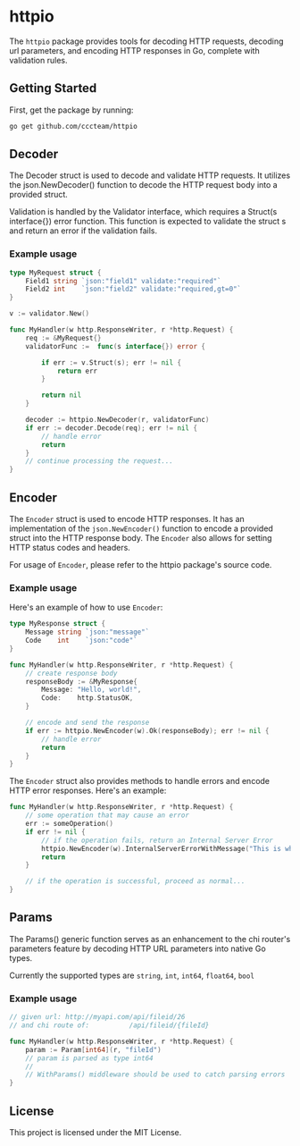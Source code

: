 # httpio

The `httpio` package provides tools for decoding HTTP requests, decoding url parameters, and encoding HTTP responses in Go, complete with validation rules.

## Getting Started

First, get the package by running:

```sh
go get github.com/cccteam/httpio
```

## Decoder

The Decoder struct is used to decode and validate HTTP requests. It utilizes the json.NewDecoder() function to decode the HTTP request body into a provided struct.

Validation is handled by the Validator interface, which requires a Struct(s interface{}) error function. This function is expected to validate the struct s and return an error if the validation fails.

### Example usage

```go
type MyRequest struct {
    Field1 string `json:"field1" validate:"required"`
    Field2 int    `json:"field2" validate:"required,gt=0"`
}

v := validator.New()

func MyHandler(w http.ResponseWriter, r *http.Request) {
    req := &MyRequest{}
    validatorFunc :=  func(s interface{}) error {

        if err := v.Struct(s); err != nil {
            return err
        }

        return nil
    }

    decoder := httpio.NewDecoder(r, validatorFunc)
    if err := decoder.Decode(req); err != nil {
        // handle error
        return
    }
    // continue processing the request...
}
```

## Encoder

The `Encoder` struct is used to encode HTTP responses. It has an implementation of the `json.NewEncoder()` function to encode a provided struct into the HTTP response body. The `Encoder` also allows for setting HTTP status codes and headers.

For usage of `Encoder`, please refer to the httpio package's source code.

### Example usage

Here's an example of how to use `Encoder`:

```go
type MyResponse struct {
    Message string `json:"message"`
    Code    int    `json:"code"`
}

func MyHandler(w http.ResponseWriter, r *http.Request) {
    // create response body
    responseBody := &MyResponse{
        Message: "Hello, world!",
        Code:    http.StatusOK,
    }

    // encode and send the response
    if err := httpio.NewEncoder(w).Ok(responseBody); err != nil {
        // handle error
        return
    }
}
```

The `Encoder` struct also provides methods to handle errors and encode HTTP error responses. Here's an example:

```go
func MyHandler(w http.ResponseWriter, r *http.Request) {
    // some operation that may cause an error
    err := someOperation()
    if err != nil {
        // if the operation fails, return an Internal Server Error
        httpio.NewEncoder(w).InternalServerErrorWithMessage("This is what is returned in the response message", err)
        return
    }

    // if the operation is successful, proceed as normal...
}
```

## Params

The Params() generic function serves as an enhancement to the chi router's parameters feature by decoding HTTP URL parameters into native Go types.

Currently the supported types are `string`, `int`, `int64`, `float64`, `bool`

### Example usage

```go
// given url: http://myapi.com/api/fileid/26
// and chi route of:          /api/fileid/{fileId}

func MyHandler(w http.ResponseWriter, r *http.Request) {
    param := Param[int64](r, "fileId")
    // param is parsed as type int64
    //
    // WithParams() middleware should be used to catch parsing errors
}
```

## License

This project is licensed under the MIT License.
